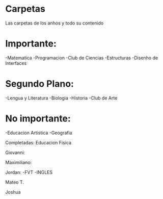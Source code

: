 # Carpetas
Las carpetas de los anhos y todo su contenido


<h1> Importante: </h1>
-Matematica
-Programacion
-Club de Ciencias
-Estructuras
-Disenho de Interfaces


<h1> Segundo Plano: </h1>
-Lengua y Literatura
-Biologia
-Historia
-Club de Arte


<h1> No importante: </h1>
-Educacion Artistica
-Geografia


Completadas: 
Educacion Fisica

Giovanni:

Maximiliano:

Jordan: 
-FVT
-INGLES

Mateo T.

Joshua
